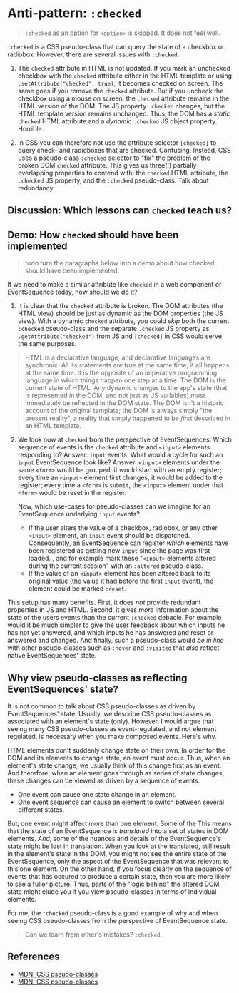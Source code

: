 # Anti-pattern: `:checked`

> `:checked` as an option for `<option>` is skipped. It does not feel well.

`:checked` is a CSS pseudo-class that can query the state of a checkbox or radiobox. However, there are several issues with `:checked`. 

1. The `checked` attribute in HTML is not updated. If you mark an unchecked checkbox with the `checked` attribute either in the HTML template or using `.setAttribute("checked", true)`, it becomes checked on screen. The same goes if you remove the `checked` attribute. But if you uncheck the checkbox using a mouse on screen, the `checked` attribute remains in the HTML version of the DOM. The JS property `.checked` changes, but the HTML template version remains unchanged. Thus, the DOM has a *static* `checked` HTML attribute and a *dynamic* `.checked` JS object property. Horrible. 
                                                                                         
2. In CSS you can therefore not use the attribute selector `[checked]` to query check- and radioboxes that are checked. Confusing. Instead, CSS uses a pseudo-class `:checked` selector to "fix" the problem of the broken DOM `checked` attribute. This gives us three(!) partially overlapping properties to contend with: the `checked` HTML attribute, the `.checked` JS property, and the `:checked` pseudo-class. Talk about redundancy. 

## Discussion: Which lessons can `checked` teach us?

## Demo: How `checked` should have been implemented

> todo turn the paragraphs below into a demo about how checked should have been implemented.

If we need to make a similar attribute like `checked` in a web component or EventSequence today, how should we do it? 

1. It is clear that the `checked` attribute is broken. The DOM attributes (the HTML view) should be just as dynamic as the DOM properties (the JS view). With a dynamic `checked` attribute, you could *skip* both the current `:checked` pseudo-class and the separate `.checked` JS property as `.getAttribute("checked")` from JS and `[checked]` in CSS would serve the same purposes. 

> HTML is a declarative language, and declarative languages are synchronic. All its statements are true at the same time; it all happens at the same time. It is the opposite of an imperative programming language in which things happen one step at a time. The DOM is the current state of HTML. Any dynamic changes to the app's state (that is represented in the DOM, and not just as JS variables) *must* immediately be reflected in the DOM state. The DOM isn't a historic account of the original template; the DOM is always simply "the present reality", a reality that simply happened to be *first* described in an HTML template. 

2. We look now at `checked` from the perspective of EventSequences. Which sequence of events is the `checked` attribute and `<input>` elements responding to? Answer: `input` events. What would a cycle for such an `input` EventSequence look like? Answer: `<input>` elements under the same `<form>` would be grouped; it would start with an empty register; every time an `<input>` element first changes, it would be added to the register; every time a `<form>` is `submit`, the `<input>` element under that `<form>` would be reset in the register. 

   Now, which use-cases for pseudo-classes can we imagine for an EventSequence underlying `input` events?
   * If the user alters the value of a checkbox, radiobox, or any other `<input>` element, an `input` event should be dispatched. Consequently, an EventSequence can register *which* elements have been registered as getting new `input` since the page was first loaded. , and for example mark these "`<input>` elements altered during the current session" with an `:altered` pseudo-class.
   * If the value of an `<input>` element has been altered back to its original value (the value it had before the first `input` event), the element could be marked `:reset`.

This setup has many benefits. First, it does *not* provide redundant properties in JS and HTML. Second, it gives *more* information about the state of the users events than the current `:checked` debacle. For example would it be much simpler to give the user feedback about which inputs he has not yet answered, and which inputs he has answered and reset or answered and changed. And finally, such a pseudo-class would *be in line* with other pseudo-classes such as `:hover` and `:visited` that *also* reflect native EventSequences' state.

## Why view pseudo-classes as reflecting EventSequences' state?

It is not common to talk about CSS pseudo-classes as driven by EventSequences' state. Usually, we describe CSS pseudo-classes as associated with an element's state (only). However, I would argue that seeing many CSS pseudo-classes as event-regulated, and not element regulated, is necessary when you make composed events. Here's why.

HTML elements don't suddenly change state on their own. In order for the DOM and its elements to change state, an event must occur. Thus, when an element's state change, we usually think of this change first as an event. And therefore, when an element goes through as series of state changes, these changes can be viewed as driven by a sequence of events.

* One event can cause one state change in an element.
* One event sequence can cause an element to switch between several different states.

But, one event might affect more than one element. Some of the 
This means that the state of an EventSequence is *translated* into a set of states in DOM elements. *And*, some of the nuances and details of the EventSequence's state might be lost in translation. When you look at the translated, still result in the element's state in the DOM, you might not see the entire state of the EventSequence, only the aspect of the EventSequence that was relevant to this one element. On the other hand, if you focus clearly on the sequence of events that has occured to produce a certain state, then you are more likely to see a fuller picture. Thus, parts of the "logic behind" the altered DOM state might elude you if you view pseudo-classes in terms of individual elements. 

For me, the `:checked` pseudo-class is a good example of why and when seeing CSS pseudo-classes from the perspective of EventSequence state. 

> Can we learn from other's mistakes? `:checked`.

## References

 * [MDN: CSS pseudo-classes](https://developer.mozilla.org/en-US/docs/Web/CSS/Pseudo-classes)
 * [MDN: CSS pseudo-classes](https://developer.mozilla.org/en-US/docs/Web/CSS/Pseudo-classes)
